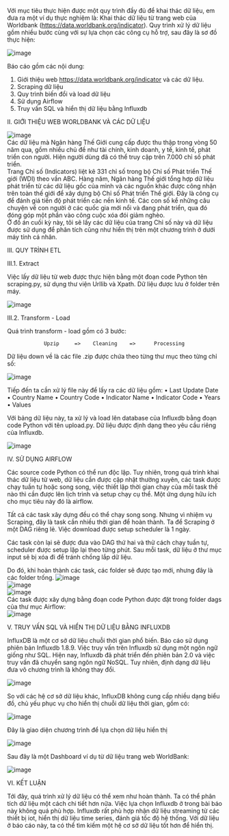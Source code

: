 Với mục tiêu thực hiện được một quy trình đầy đủ để khai thác dữ liệu, em đưa ra một ví dụ thực nghiệm là: Khai thác dữ liệu từ trang web của Worldbank (https://data.worldbank.org/indicator).
Quy trình xử lý dữ liệu gồm nhiều bước cùng với sự lựa chọn các công cụ hỗ trợ, sau đây là sơ đồ thực hiện:

![image](https://github.com/user-attachments/assets/43cc0ab6-236d-43eb-9fb5-5357a250b10a)

Báo cáo gồm các nội dung:
1.	Giới thiệu web https://data.worldbank.org/indicator và các dữ liệu.
2.	Scraping dữ liệu
3.	Quy trình biến đổi và load dữ liệu
4.	Sử dụng Airflow
5.	Truy vấn SQL và hiển thị dữ liệu bằng Influxdb

II.	GIỚI THIỆU WEB WORLDBANK VÀ CÁC DỮ LIỆU

![image](https://github.com/user-attachments/assets/6bc8931c-4d92-4299-8cde-58d584bbd2ed)<br>
Các dữ liệu mà Ngân hàng Thế Giới cung cấp được thu thập trong vòng 50 năm qua, gồm nhiều chủ đề như tài chính, kinh doanh, y tế, kinh tế, phát triển con người. Hiện người dùng đã có thể truy cập trên 7.000 chỉ số phát triển.<br>
Trang Chỉ số (Indicators) liệt kê 331 chỉ số trong bộ Chỉ số Phát triển Thế giới (WDI) theo vần ABC. Hàng năm, Ngân hàng Thế giới tổng hợp dữ liệu phát triển từ các dữ liệu gốc của mình và các nguồn khác được công nhận trên toàn thế giới để xây dựng bộ Chỉ số Phát triển Thế giới. Đây là công cụ để đánh giá tiến độ phát triển các nền kinh tế. 
Các con số kể những câu chuyện về con người ở  các quốc gia mới nổi và đang phát triển, qua đó đóng góp một phần vào công cuộc xóa đói giảm nghèo.<br>
Ở đồ án cuối kỳ này, tôi sẽ lấy các dữ liệu của trang Chỉ số này và dữ liệu được sử dụng để phân tích cũng như hiển thị trên một chương trình ở dưới máy tính cá nhân.

III.	QUY TRÌNH ETL<br>

III.1.	Extract

Việc lấy dữ liệu từ web được thực hiện bằng một đoạn code Python tên scraping.py, sử dụng thư viện Urllib và Xpath. Dữ liệu được lưu ở folder trên máy.

![image](https://github.com/user-attachments/assets/7642cf39-a53d-4dde-a1a5-12069854c295)

III.2.	Transform - Load

Quá trình transform - load gồm có 3 bước:

                Upzip     =>    Cleaning    =>      Processing
                
Dữ liệu down về là các file .zip được chứa theo từng thư mục theo từng chỉ số:
 
![image](https://github.com/user-attachments/assets/083aaeb2-46e2-4502-b906-f753454745df)


Tiếp đến ta cần xử lý file này để lấy ra các dữ liệu gồm:
•	Last Update Date
•	Country Name
•	Country Code
•	Indicator Name
•	Indicator Code
•	Years
•	Values

Với bảng dữ liệu này, ta xử lý và load lên database của Influxdb bằng đoạn code Python với tên upload.py. Dữ liệu được định dạng theo yêu cầu riêng của Influxdb.

![image](https://github.com/user-attachments/assets/b95720dc-1181-4160-ae1e-80412dda5fe9)

IV.	SỬ DỤNG AIRFLOW

Các source code Python có thể run độc lập. Tuy nhiên, trong quá trình khai thác dữ liệu từ web, dữ liệu cần được cập nhật thường xuyên, các task được chạy tuần tự hoặc song song, việc thiết lập thời gian chạy của mỗi task thế nào thì cần được lên lịch trình và setup chạy cụ thể. Một ứng dụng hữu ích cho mục tiêu này đó là airflow.

Tất cả các task xây dựng đều có thể chạy song song. Nhưng vì nhiệm vụ Scraping, đây là task cần nhiều thời gian để hoàn thành. Ta để Scraping ở một DAG riêng lẻ. Việc download được setup scheduler là 1 ngày.

Các task còn lại sẽ được đưa vào DAG thứ hai và thử cách chạy tuần tự, scheduler được setup lặp lại theo từng phút. Sau mỗi task, dữ liệu ở thư mục input sẽ bị xóa đi để tránh chồng lắp dữ liệu.

Do đó, khi hoàn thành các task, các folder sẽ được tạo mới, nhưng đây là các folder trống.
![image](https://github.com/user-attachments/assets/3c9afee0-2693-46f0-be06-1bc7f54b3bc3)<br>
![image](https://github.com/user-attachments/assets/7e464999-2f18-45dc-a7b5-8c5da40c494b)<br>
![image](https://github.com/user-attachments/assets/e8730726-0e57-4e16-8f12-344f0417d994)<br>
Các task được xây dựng bằng đoạn code Python được đặt trong folder dags của thư mục Airflow:<br>
![image](https://github.com/user-attachments/assets/7ae5febd-fbb2-4899-a5fb-09465e14df68)

V.	TRUY VẤN SQL VÀ HIỂN THỊ DỮ LIỆU BẰNG INFLUXDB

InfluxDB là một cơ sở dữ liệu chuỗi thời gian phổ biến. Báo cáo sử dụng phiên bản Influxdb 1.8.9. Việc truy vấn trên Influxdb sử dụng một ngôn ngữ giống như SQL. Hiện nay, Influxdb đã phát triển đến phiên bản 2.0 và việc truy vấn đã chuyển sang ngôn ngữ NoSQL. Tuy nhiên, định dạng dữ liệu đưa vô chương trình là không thay đổi.

![image](https://github.com/user-attachments/assets/f58ca8ee-d542-435e-9bfe-bb921d8c5f6f)

So với các hệ cơ sở dữ liệu khác, InfluxDB không cung cấp nhiều dạng biểu đồ, chủ yếu phục vụ cho hiển thị chuỗi dữ liệu thời gian, gồm có:

![image](https://github.com/user-attachments/assets/7d1ad357-3cac-4b37-8e00-8081f9e2bf58)

Đây là giao diện chương trình để lựa chọn dữ liệu hiển thị

![image](https://github.com/user-attachments/assets/ced37147-6c66-4537-8973-2d4bcb3779fc)

Sau đây là một Dashboard ví dụ từ dữ liệu trang web WorldBank: 

![image](https://github.com/user-attachments/assets/63a164e5-4ab7-41cb-8ae9-d909766042ee)

VI.	KẾT LUẬN

Tới đây, quá trình xử lý dữ liệu có thể xem như hoàn thành. Ta có thể phân tích dữ liệu một cách chi tiết hơn nữa. Việc lựa chọn Influxdb ở trong bài báo này không quá phù hợp. Influxdb rất phù hợp nhận dữ liệu streaming từ các thiết bị iot, hiển thị dữ liệu time series, đánh giá tốc độ hệ thống. Với dữ liệu ở báo cáo này, ta có thể tìm kiếm một hệ cơ sở dữ liệu tốt hơn để hiển thị.







